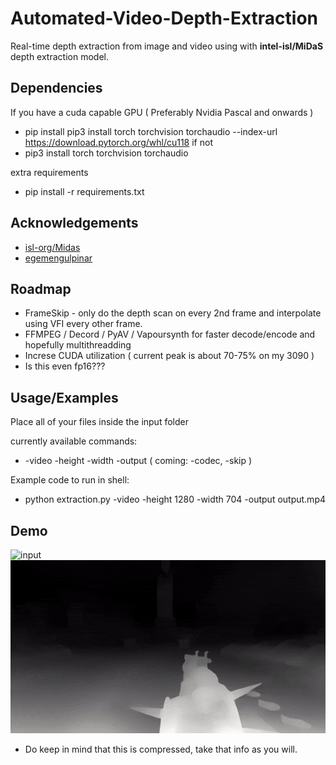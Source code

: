 


# Automated-Video-Depth-Extraction 
Real-time depth extraction from image and video using with **intel-isl/MiDaS** depth extraction model.

## Dependencies
If you have a cuda capable GPU ( Preferably Nvidia Pascal and onwards )
 - pip install pip3 install torch torchvision torchaudio --index-url https://download.pytorch.org/whl/cu118
if not
 - pip3 install torch torchvision torchaudio

extra requirements
 - pip install -r requirements.txt



## Acknowledgements

 - [isl-org/Midas](https://github.com/isl-org/MiDaS)
 - [egemengulpinar](https://github.com/egemengulpinar/depth-extraction)


## Roadmap
 - FrameSkip - only do the depth scan on every 2nd frame and interpolate using VFI every other frame.
 - FFMPEG / Decord / PyAV / Vapoursynth for faster decode/encode and hopefully multithreadding
 - Increse CUDA utilization ( current peak is about 70-75% on my 3090 )
 - Is this even fp16???

## Usage/Examples
Place all of your files inside the input folder


currently available commands:
 - -video -height -width -output ( coming: -codec, -skip )

Example code to run in shell:
- python extraction.py -video -height 1280 -width 704 -output output.mp4


## Demo

![input](https://github.com/NevermindNilas/Automated-Video-Depth-Extraction/blob/main/input/input.gif)![output](https://github.com/NevermindNilas/Automated-Video-Depth-Extraction/blob/main/output/output.gif)

 - Do keep in mind that this is compressed, take that info as you will.
